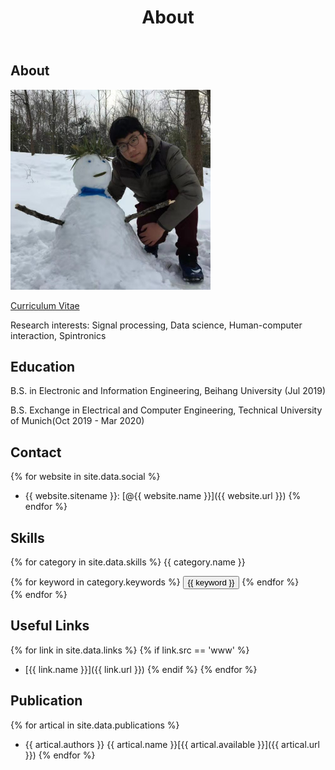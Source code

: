 ﻿---
layout: page
title: About
description: It is never too LAZY to learn
keywords: Yuanzhi Zhu
comments: true
menu: About
permalink: /about/
---

## About

<img src="/images/About_Me.jpg" width="320" height="320" />

[Curriculum Vitae](./documents/Yuanzhi-Zhu-CV.pdf)

Research interests: Signal processing, Data science, Human-computer interaction, Spintronics

## Education

B.S. in Electronic and Information Engineering, Beihang University (Jul 2019)

B.S. Exchange in Electrical and Computer Engineering, Technical University of Munich(Oct 2019 - Mar 2020)

## Contact

{% for website in site.data.social %}
* {{ website.sitename }}: [@{{ website.name }}]({{ website.url }})
{% endfor %}

## Skills

{% for category in site.data.skills %}
{{ category.name }}
<div class="btn-inline">
{% for keyword in category.keywords %}
<button class="btn btn-outline" type="button">{{ keyword }}</button>
{% endfor %}
</div>
{% endfor %}

## Useful Links

{% for link in site.data.links %}
  {% if link.src == 'www' %}
* [{{ link.name }}]({{ link.url }})
  {% endif %}
{% endfor %}

## Publication

{% for artical in site.data.publications %}
* {{ artical.authors }}
  {{ artical.name }}[{{ artical.available }}]({{ artical.url }})
{% endfor %}
